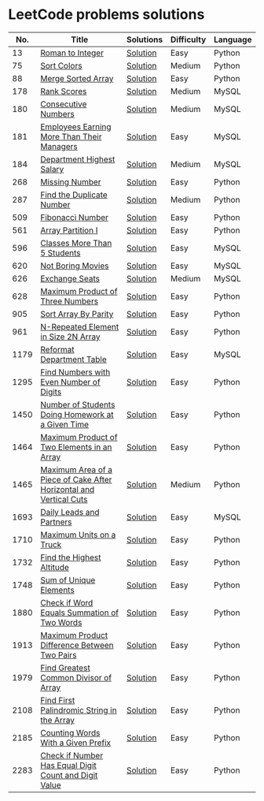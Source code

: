 
# LeetCode problems solutions

|  No.  |      Title     |   Solutions   |  Difficulty  |  Language  |                
|-----|----------------|---------------|--------------|-------------|
|13|[Roman to Integer](https://leetcode.com/problems/roman-to-integer/)|[Solution](https://github.com/Mennatallah9/LeetCode/blob/24f23608ee05c9f699d270dc6c6df7de233fbd7d/LeetCode%20Solutions/13.%20Roman%20to%20Integer.py)|Easy|Python|
|75|[Sort Colors](https://leetcode.com/problems/sort-colors/)|[Solution](https://github.com/Mennatallah9/LeetCode/blob/0b8bcbf6215cbf8f69d541051018a4b318ad2e1f/LeetCode%20Solutions/75.%20Sort%20Colors.py)|Medium|Python|
|88|[Merge Sorted Array](https://leetcode.com/problems/merge-sorted-array/)|[Solution](https://github.com/Mennatallah9/LeetCode/blob/main/LeetCode%20Solutions/88.%20Merge%20Sorted%20Array.py)|Easy|Python|
|178|[Rank Scores](https://leetcode.com/problems/rank-scores/)|[Solution](https://github.com/Mennatallah9/LeetCode/blob/8718c261b221773e77de09d7846191f9994157e1/LeetCode%20Solutions/178.%20Rank%20Scores.md)|Medium|MySQL|
|180|[Consecutive Numbers](https://leetcode.com/problems/consecutive-numbers/)|[Solution](https://github.com/Mennatallah9/LeetCode/blob/8718c261b221773e77de09d7846191f9994157e1/LeetCode%20Solutions/180.%20Consecutive%20Numbers.md)|Medium|MySQL|
|181|[Employees Earning More Than Their Managers](https://leetcode.com/problems/employees-earning-more-than-their-managers/)|[Solution](https://github.com/Mennatallah9/LeetCode/blob/52d21b3da6447f6887a90542d1e8e97cbefa68fc/LeetCode%20Solutions/181.%20Employees%20Earning%20More%20Than%20Their%20Managers.md)|Easy|MySQL|
|184|[Department Highest Salary](https://leetcode.com/problems/department-highest-salary/)|[Solution](https://github.com/Mennatallah9/LeetCode/blob/8718c261b221773e77de09d7846191f9994157e1/LeetCode%20Solutions/184.%20Department%20Highest%20Salary.md)|Medium|MySQL|
|268|[Missing Number](https://leetcode.com/problems/missing-number/)|[Solution](https://github.com/Mennatallah9/LeetCode/blob/0b8bcbf6215cbf8f69d541051018a4b318ad2e1f/LeetCode%20Solutions/268.%20Missing%20Number.py)|Easy|Python|
|287|[Find the Duplicate Number](https://leetcode.com/problems/find-the-duplicate-number/)|[Solution](https://github.com/Mennatallah9/LeetCode/blob/320e0825fe7cb0a70099dbe9edffb874af685f4a/LeetCode%20Solutions/287.%20Find%20the%20Duplicate%20Number.py)|Medium|Python|
|509|[Fibonacci Number](https://leetcode.com/problems/fibonacci-number/)|[Solution](https://github.com/Mennatallah9/LeetCode/blob/66a232655c841b90583d69296bb21be03e9427dc/LeetCode%20Solutions/509.%20Fibonacci%20Number.py)|Easy|Python|
|561|[Array Partition I](https://leetcode.com/problems/array-partition-i/)|[Solution](https://github.com/Mennatallah9/LeetCode/blob/c3ef7439f190b82e9534c4812de8cbc4737c8a4f/LeetCode%20Solutions/561.%20Array%20Partition%20I.py)|Easy|Python|
|596|[Classes More Than 5 Students](https://leetcode.com/problems/classes-more-than-5-students/)|[Solution](https://github.com/Mennatallah9/LeetCode/blob/52d21b3da6447f6887a90542d1e8e97cbefa68fc/LeetCode%20Solutions/596.%20Classes%20More%20Than%205%20Students.md)|Easy|MySQL|
|620|[Not Boring Movies](https://leetcode.com/problems/not-boring-movies/)|[Solution](https://github.com/Mennatallah9/LeetCode/blob/52d21b3da6447f6887a90542d1e8e97cbefa68fc/LeetCode%20Solutions/620.%20Not%20Boring%20Movies.md)|Easy|MySQL|
|626|[Exchange Seats](https://leetcode.com/problems/exchange-seats/)|[Solution](https://github.com/Mennatallah9/LeetCode/blob/8718c261b221773e77de09d7846191f9994157e1/LeetCode%20Solutions/626.%20Exchange%20Seats.md)|Medium|MySQL|
|628|[Maximum Product of Three Numbers](https://leetcode.com/problems/maximum-product-of-three-numbers/)|[Solution](https://github.com/Mennatallah9/LeetCode/blob/547c22be33d346bcb16ba7f288fe09405fafb1f4/LeetCode%20Solutions/628.%20Maximum%20Product%20of%20Three%20Numbers.py)|Easy|Python|
|905|[Sort Array By Parity](https://leetcode.com/problems/sort-array-by-parity/)|[Solution](https://github.com/Mennatallah9/LeetCode/blob/91d7f6a73f4b263aaf5130267be674a6b9271359/LeetCode%20Solutions/905.%20Sort%20Array%20By%20Parity.py)|Easy|Python|
|961|[N-Repeated Element in Size 2N Array](https://leetcode.com/problems/n-repeated-element-in-size-2n-array/)|[Solution](https://github.com/Mennatallah9/LeetCode/blob/351f0e1f9b3d9322a76026f1440cb56dd0bf2b33/LeetCode%20Solutions/961.%20N-Repeated%20Element%20in%20Size%202N%20Array.py)|Easy|Python|
|1179|[Reformat Department Table](https://leetcode.com/problems/reformat-department-table/)|[Solution](https://github.com/Mennatallah9/LeetCode/blob/787eadb7af422e55abf4f25b05e73453eed90257/LeetCode%20Solutions/1179.%20Reformat%20Department%20Table.md)|Easy|MySQL|
|1295|[Find Numbers with Even Number of Digits](https://leetcode.com/problems/find-numbers-with-even-number-of-digits/)|[Solution](https://github.com/Mennatallah9/LeetCode/blob/97f013123eed4c689a65922f9256d5d910f85870/LeetCode%20Solutions/1295.%20Find%20Numbers%20with%20Even%20Number%20of%20Digits.py)|Easy|Python|
|1450|[Number of Students Doing Homework at a Given Time](https://leetcode.com/problems/number-of-students-doing-homework-at-a-given-time/)|[Solution](https://github.com/Mennatallah9/LeetCode/blob/97f013123eed4c689a65922f9256d5d910f85870/LeetCode%20Solutions/1450.%20Number%20of%20Students%20Doing%20Homework%20at%20a%20Given%20Time.py)|Easy|Python|
|1464|[Maximum Product of Two Elements in an Array](https://leetcode.com/problems/maximum-product-of-two-elements-in-an-array/)|[Solution](https://github.com/Mennatallah9/LeetCode/blob/97f013123eed4c689a65922f9256d5d910f85870/LeetCode%20Solutions/1464.%20Maximum%20Product%20of%20Two%20Elements%20in%20an%20Array.py)|Easy|Python|
|1465|[Maximum Area of a Piece of Cake After Horizontal and Vertical Cuts](https://leetcode.com/problems/maximum-area-of-a-piece-of-cake-after-horizontal-and-vertical-cuts/)|[Solution](https://github.com/Mennatallah9/LeetCode/blob/6c400c4043e6165cc86ab611002c63714f75815f/LeetCode%20Solutions/1465.%20Maximum%20Area%20of%20a%20Piece%20of%20Cake%20After%20Horizontal%20and%20Vertical%20Cuts.py)|Medium|Python|
|1693|[Daily Leads and Partners](https://leetcode.com/problems/daily-leads-and-partners/)|[Solution](https://github.com/Mennatallah9/LeetCode/blob/02e3c1a56ad789fada11176b74864b3d7833a63b/LeetCode%20Solutions/1693.%20Daily%20Leads%20and%20Partners.md)|Easy|MySQL|
|1710|[Maximum Units on a Truck](https://leetcode.com/problems/maximum-units-on-a-truck/)|[Solution](https://github.com/Mennatallah9/LeetCode/blob/f932c04ce88e2991a2f3e32aa29b980389e0f10d/LeetCode%20Solutions/1710.%20Maximum%20Units%20on%20a%20Truck.py)|Easy|Python|
|1732|[Find the Highest Altitude](https://leetcode.com/problems/find-the-highest-altitude/)|[Solution](https://github.com/Mennatallah9/LeetCode/blob/97f013123eed4c689a65922f9256d5d910f85870/LeetCode%20Solutions/1732.%20Find%20the%20Highest%20Altitude.py)|Easy|Python|
|1748|[Sum of Unique Elements](https://leetcode.com/problems/sum-of-unique-elements/)|[Solution](https://github.com/Mennatallah9/LeetCode/blob/351f0e1f9b3d9322a76026f1440cb56dd0bf2b33/LeetCode%20Solutions/1748.%20Sum%20of%20Unique%20Elements.py)|Easy|Python|
|1880|[Check if Word Equals Summation of Two Words](https://leetcode.com/problems/check-if-word-equals-summation-of-two-words/)|[Solution](https://github.com/Mennatallah9/LeetCode/blob/351f0e1f9b3d9322a76026f1440cb56dd0bf2b33/LeetCode%20Solutions/1880.%20Check%20if%20Word%20Equals%20Summation%20of%20Two%20Words.py)|Easy|Python|
|1913|[Maximum Product Difference Between Two Pairs](https://leetcode.com/problems/maximum-product-difference-between-two-pairs/)|[Solution](https://github.com/Mennatallah9/LeetCode/blob/97f013123eed4c689a65922f9256d5d910f85870/LeetCode%20Solutions/1913.%20Maximum%20Product%20Difference%20Between%20Two%20Pairs.py)|Easy|Python|
|1979|[Find Greatest Common Divisor of Array](https://leetcode.com/problems/find-greatest-common-divisor-of-array/)|[Solution](https://github.com/Mennatallah9/LeetCode/blob/97f013123eed4c689a65922f9256d5d910f85870/LeetCode%20Solutions/1979.%20Find%20Greatest%20Common%20Divisor%20of%20Array.py)|Easy|Python|
|2108|[Find First Palindromic String in the Array](https://leetcode.com/problems/find-first-palindromic-string-in-the-array/)|[Solution](https://github.com/Mennatallah9/LeetCode/blob/5eb3f99a40a2951e897ea771b55b39697125c512/LeetCode%20Solutions/2108.%20Find%20First%20Palindromic%20String%20in%20the%20Array.py)|Easy|Python|
|2185|[Counting Words With a Given Prefix](https://leetcode.com/problems/counting-words-with-a-given-prefix/)|[Solution](https://github.com/Mennatallah9/LeetCode/blob/97f013123eed4c689a65922f9256d5d910f85870/LeetCode%20Solutions/2185.%20Counting%20Words%20With%20a%20Given%20Prefix.py)|Easy|Python|
|2283|[Check if Number Has Equal Digit Count and Digit Value](https://leetcode.com/problems/check-if-number-has-equal-digit-count-and-digit-value/)|[Solution](https://github.com/Mennatallah9/LeetCode/blob/351f0e1f9b3d9322a76026f1440cb56dd0bf2b33/LeetCode%20Solutions/2283.%20Check%20if%20Number%20Has%20Equal%20Digit%20Count%20and%20Digit%20Value.py)|Easy|Python|
